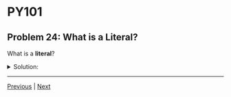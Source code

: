 # PY101
## Problem 24: What is a Literal?

What is a **literal**?

<details>
<summary>Solution:</summary>

Notation that we can use to create an object directly with code.

Examples: `42`, `'hello'`, `True`, `None`, `[1, 2]`

</details>

---

[Previous](23.md) | [Next](25.md)


